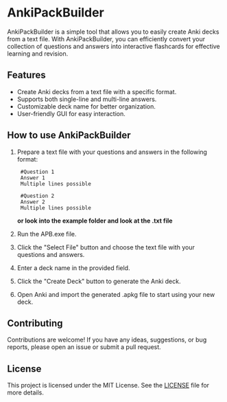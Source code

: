 # AnkiPackBuilder

AnkiPackBuilder is a simple tool that allows you to easily create Anki decks from a text file. With AnkiPackBuilder, you can efficiently convert your collection of questions and answers into interactive flashcards for effective learning and revision.

## Features

- Create Anki decks from a text file with a specific format.
- Supports both single-line and multi-line answers.
- Customizable deck name for better organization.
- User-friendly GUI for easy interaction.

## How to use AnkiPackBuilder

1. Prepare a text file with your questions and answers in the following format:

        #Question 1
        Answer 1
        Multiple lines possible

        #Question 2
        Answer 2
        Multiple lines possible

    **or look into the example folder and look at the .txt file**<br>


2. Run the APB.exe file.

3. Click the "Select File" button and choose the text file with your questions and answers.

4. Enter a deck name in the provided field.

5. Click the "Create Deck" button to generate the Anki deck.

6. Open Anki and import the generated .apkg file to start using your new deck.

## Contributing

Contributions are welcome! If you have any ideas, suggestions, or bug reports, please open an issue or submit a pull request.

## License

This project is licensed under the MIT License. See the [LICENSE](LICENSE) file for more details.
